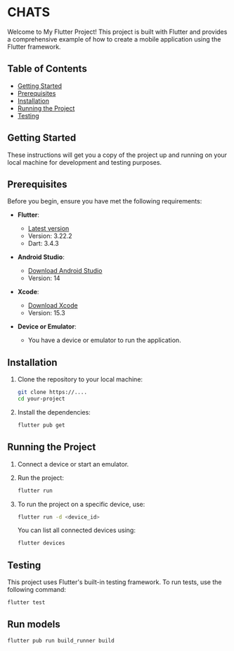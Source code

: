 # CHATS

Welcome to My Flutter Project! This project is built with Flutter and provides a comprehensive example of how to create a mobile application using the Flutter framework.

## Table of Contents

- [Getting Started](#getting-started)
- [Prerequisites](#prerequisites)
- [Installation](#installation)
- [Running the Project](#running-the-project)
- [Testing](#testing)

## Getting Started

These instructions will get you a copy of the project up and running on your local machine for development and testing purposes.

## Prerequisites

Before you begin, ensure you have met the following requirements:

- **Flutter**: 
  - [Latest version](https://flutter.dev/docs/get-started/install)
  - Version: 3.22.2
  - Dart: 3.4.3
  
- **Android Studio**:
  - [Download Android Studio](https://developer.android.com/studio)
  - Version: 14

- **Xcode**:
  - [Download Xcode](https://developer.apple.com/xcode/)
  - Version: 15.3
  
- **Device or Emulator**:
  - You have a device or emulator to run the application.

## Installation

1. Clone the repository to your local machine:

    ```bash
    git clone https://....
    cd your-project
    ```

2. Install the dependencies:

    ```bash
    flutter pub get
    ```

## Running the Project

1. Connect a device or start an emulator.

2. Run the project:

    ```bash
    flutter run
    ```

3. To run the project on a specific device, use:

    ```bash
    flutter run -d <device_id>
    ```

    You can list all connected devices using:

    ```bash
    flutter devices
    ```

## Testing

This project uses Flutter's built-in testing framework. To run tests, use the following command:

  ```bash
  flutter test
  ```

## Run models

  ```bash
  flutter pub run build_runner build
  ```
